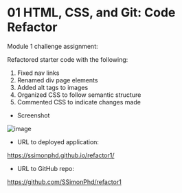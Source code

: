 # 01 HTML, CSS, and Git: Code Refactor

Module 1 challenge assignment:

Refactored starter code with the following:

1. Fixed nav links
2. Renamed div page elements
3. Added alt tags to images
4. Organized CSS to follow semantic structure
5. Commented CSS to indicate changes made

- Screenshot

![image](https://user-images.githubusercontent.com/60651145/182003176-e272ddf7-706f-4b40-9130-bbef14dd090e.png)

- URL to deployed application:

https://ssimonphd.github.io/refactor1/

- URL to GitHub repo:

https://github.com/SSimonPhd/refactor1
